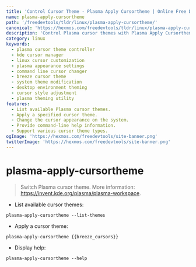 ```yaml
---
title: 'Control Cursor Theme - Plasma Apply Cursortheme | Online Free DevTools by Hexmos'
name: plasma-apply-cursortheme
path: '/freedevtools/tldr/linux/plasma-apply-cursortheme/'
canonical: 'https://hexmos.com/freedevtools/tldr/linux/plasma-apply-cursortheme/'
description: 'Control Plasma cursor themes with Plasma Apply Cursortheme. Easily switch between different cursors. Free online tool, no registration required.'
category: linux
keywords:
  - plasma cursor theme controller
  - kde cursor manager
  - linux cursor customization
  - plasma appearance settings
  - command line cursor changer
  - breeze cursor theme
  - system theme modification
  - desktop environment theming
  - cursor style adjustment
  - plasma theming utility
features:
  - List available Plasma cursor themes.
  - Apply a specified cursor theme.
  - Change the cursor appearance on the system.
  - Provide command-line help information.
  - Support various cursor theme types.
ogImage: 'https://hexmos.com/freedevtools/site-banner.png'
twitterImage: 'https://hexmos.com/freedevtools/site-banner.png'
---
```


# plasma-apply-cursortheme

> Switch Plasma cursor theme.
> More information: <https://invent.kde.org/plasma/plasma-workspace>.

- List available cursor themes:

`plasma-apply-cursortheme --list-themes`

- Apply a cursor theme:

`plasma-apply-cursortheme {{breeze_cursors}}`

- Display help:

`plasma-apply-cursortheme --help`
